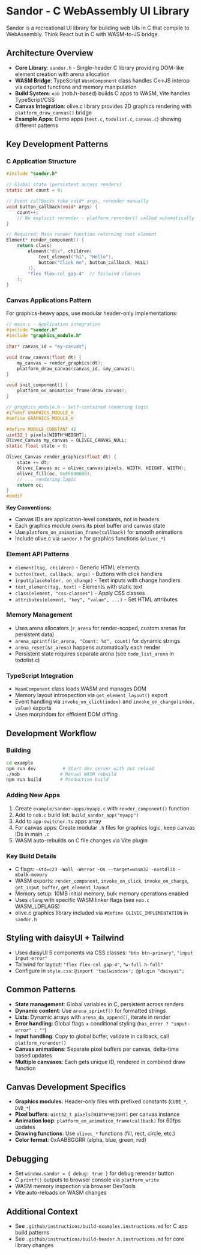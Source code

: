# Sandor - C WebAssembly UI Library

Sandor is a recreational UI library for building web UIs in C that compile to WebAssembly. Think React but in C with WASM-to-JS bridge.

## Architecture Overview

- **Core Library**: `sandor.h` - Single-header C library providing DOM-like element creation with arena allocation
- **WASM Bridge**: TypeScript `WasmComponent` class handles C↔JS interop via exported functions and memory manipulation  
- **Build System**: `nob` (nob.h-based) builds C apps to WASM, Vite handles TypeScript/CSS
- **Canvas Integration**: olive.c library provides 2D graphics rendering with `platform_draw_canvas()` bridge
- **Example Apps**: Demo apps (`test.c`, `todolist.c`, `canvas.c`) showing different patterns

## Key Development Patterns

### C Application Structure
```c
#include "sandor.h"

// Global state (persistent across renders)
static int count = 0;

// Event callbacks take void* args, rerender manually
void button_callback(void* args) {
    count++;
    // No explicit rerender - platform_rerender() called automatically
}

// Required: Main render function returning root element
Element* render_component() {
    return class(
        element("div", children(
            text_element("h1", "Hello"),
            button("Click me", button_callback, NULL)
        )),
        "flex flex-col gap-4"  // Tailwind classes
    );
}
```

### Canvas Applications Pattern
For graphics-heavy apps, use modular header-only implementations:

```c
// main.c - Application integration
#include "sandor.h"
#include "graphics_module.h"

char* canvas_id = "my-canvas";

void draw_canvas(float dt) {
    my_canvas = render_graphics(dt);
    platform_draw_canvas(canvas_id, &my_canvas);
}

void init_component() {
    platform_on_animation_frame(draw_canvas);
}
```

```c
// graphics_module.h - Self-contained rendering logic
#ifndef GRAPHICS_MODULE_H  
#define GRAPHICS_MODULE_H

#define MODULE_CONSTANT 42
uint32_t pixels[WIDTH*HEIGHT];
Olivec_Canvas my_canvas = OLIVEC_CANVAS_NULL;
static float state = 0;

Olivec_Canvas render_graphics(float dt) {
    state += dt;
    Olivec_Canvas oc = olivec_canvas(pixels, WIDTH, HEIGHT, WIDTH);
    olivec_fill(oc, 0xFF000000);
    // ... rendering logic
    return oc;
}
#endif
```

**Key Conventions:**
- Canvas IDs are application-level constants, not in headers
- Each graphics module owns its pixel buffer and canvas state
- Use `platform_on_animation_frame(callback)` for smooth animations  
- Include olive.c via `sandor.h` for graphics functions (`olivec_*`)

### Element API Patterns
- `element(tag, children)` - Generic HTML elements
- `button(text, callback, args)` - Buttons with click handlers
- `input(placeholder, on_change)` - Text inputs with change handlers
- `text_element(tag, text)` - Elements with static text
- `class(element, "css-classes")` - Apply CSS classes
- `attributes(element, "key", "value", ...)` - Set HTML attributes

### Memory Management
- Uses arena allocators (`r_arena` for render-scoped, custom arenas for persistent data)
- `arena_sprintf(&r_arena, "Count: %d", count)` for dynamic strings
- `arena_reset(&r_arena)` happens automatically each render
- Persistent state requires separate arena (see `todo_list_arena` in todolist.c)

### TypeScript Integration
- `WasmComponent` class loads WASM and manages DOM
- Memory layout introspection via `get_element_layout()` export
- Event handling via `invoke_on_click(index)` and `invoke_on_change(index, value)` exports
- Uses morphdom for efficient DOM diffing

## Development Workflow

### Building
```bash
cd example
npm run dev          # Start dev server with hot reload
./nob               # Manual WASM rebuild
npm run build       # Production build
```

### Adding New Apps
1. Create `example/sandor-apps/myapp.c` with `render_component()` function
2. Add to `nob.c` build list: `build_sandor_app("myapp")`  
3. Add to `app-switcher.ts` apps array
4. For canvas apps: Create modular `.h` files for graphics logic, keep canvas IDs in main `.c`
5. WASM auto-rebuilds on C file changes via Vite plugin

### Key Build Details
- C flags: `-std=c23 -Wall -Werror -Os --target=wasm32 -nostdlib -mbulk-memory`
- WASM exports: `render_component`, `invoke_on_click`, `invoke_on_change`, `get_input_buffer`, `get_element_layout`
- Memory setup: 10MB initial memory, bulk memory operations enabled
- Uses `clang` with specific WASM linker flags (see `nob.c` WASM_LDFLAGS)
- olive.c graphics library included via `#define OLIVEC_IMPLEMENTATION` in `sandor.h`

## Styling with daisyUI + Tailwind
- Uses daisyUI 5 components via CSS classes: `"btn btn-primary"`, `"input input-error"`
- Tailwind for layout: `"flex flex-col gap-4"`, `"w-full h-full"`
- Configure in `style.css`: `@import 'tailwindcss'; @plugin "daisyui";`

## Common Patterns
- **State management**: Global variables in C, persistent across renders
- **Dynamic content**: Use `arena_sprintf()` for formatted strings
- **Lists**: Dynamic arrays with `arena_da_append()`, iterate in render
- **Error handling**: Global flags + conditional styling (`has_error ? "input-error" : ""`)
- **Input handling**: Copy to global buffer, validate in callback, call `platform_rerender()`
- **Canvas animations**: Separate pixel buffers per canvas, delta-time based updates
- **Multiple canvases**: Each gets unique ID, rendered in combined draw function

## Canvas Development Specifics
- **Graphics modules**: Header-only files with prefixed constants (`CUBE_*`, `DVD_*`)
- **Pixel buffers**: `uint32_t pixels[WIDTH*HEIGHT]` per canvas instance
- **Animation loop**: `platform_on_animation_frame(callback)` for 60fps updates
- **Drawing functions**: Use `olivec_*` functions (fill, rect, circle, etc.)
- **Color format**: 0xAABBGGRR (alpha, blue, green, red)

## Debugging
- Set `window.sandor = { debug: true }` for debug rerender button
- C `printf()` outputs to browser console via `platform_write`
- WASM memory inspection via browser DevTools
- Vite auto-reloads on WASM changes

## Additional Context
- See `.github/instructions/build-examples.instructions.md` for C app build patterns
- See `.github/instructions/build-header.h.instructions.md` for core library changes
